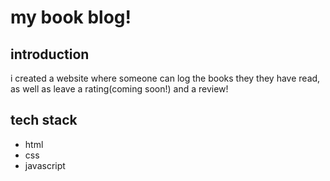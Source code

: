 # my book blog!

## introduction

i created a website where someone can log the books they they have read, as well as leave a rating(coming soon!) and a review!

## tech stack

- html
- css
- javascript
